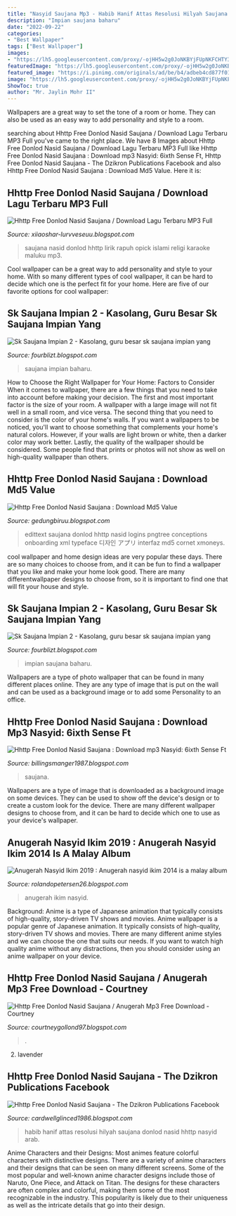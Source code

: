 ```yaml
---
title: "Nasyid Saujana Mp3 - Habib Hanif Attas Resolusi Hilyah Saujana Donlod Nasid Hhttp Nasyid Arab"
description: "Impian saujana baharu"
date: "2022-09-22"
categories:
- "Best Wallpaper"
tags: ["Best Wallpaper"]
images:
- "https://lh5.googleusercontent.com/proxy/-ojHH5w2g0JoNKBYjFUpNKFCHTY3L8Uu2eff4IdzifkVuLu7EH2RK7zs4tomC14t5W77uZsubBapbZqCAqmhayCJ8yHPJ7wIgxFqEYXPXJQxHFLPx3FuR01xcarezSRKkWqz4aPQ=w1200-h630-p-k-no-nu"
featuredImage: "https://lh5.googleusercontent.com/proxy/-ojHH5w2g0JoNKBYjFUpNKFCHTY3L8Uu2eff4IdzifkVuLu7EH2RK7zs4tomC14t5W77uZsubBapbZqCAqmhayCJ8yHPJ7wIgxFqEYXPXJQxHFLPx3FuR01xcarezSRKkWqz4aPQ=w1200-h630-p-k-no-nu"
featured_image: "https://i.pinimg.com/originals/ad/be/b4/adbeb4cd877f015431ede462c5ef8fe8.jpg"
image: "https://lh5.googleusercontent.com/proxy/-ojHH5w2g0JoNKBYjFUpNKFCHTY3L8Uu2eff4IdzifkVuLu7EH2RK7zs4tomC14t5W77uZsubBapbZqCAqmhayCJ8yHPJ7wIgxFqEYXPXJQxHFLPx3FuR01xcarezSRKkWqz4aPQ=w1200-h630-p-k-no-nu"
ShowToc: true
author: "Mr. Jaylin Mohr II"
---
```



Wallpapers are a great way to set the tone of a room or home. They can also be used as an easy way to add personality and style to a room.

	

		
searching about Hhttp Free Donlod Nasid Saujana / Download Lagu Terbaru MP3 Full you've came to the right place. We have 8 Images about Hhttp Free Donlod Nasid Saujana / Download Lagu Terbaru MP3 Full like Hhttp Free Donlod Nasid Saujana : Download mp3 Nasyid: 6ixth Sense Ft, Hhttp Free Donlod Nasid Saujana - The Dzikron Publications Facebook and also Hhttp Free Donlod Nasid Saujana : Download Md5 Value. Here it is:
		
    
## Hhttp Free Donlod Nasid Saujana / Download Lagu Terbaru MP3 Full

<img loading=lazy src="https://2.bp.blogspot.com/_Wv-wCfXeXHk/TQ7vcSb8OkI/AAAAAAAAAqk/2DW24udIX7E/s1600/gema%2Bpalestin.jpg" onerror="this.onerror=null;this.src='https://tse1.mm.bing.net/th?id=OIP.SobZS_YXz7q9wKGcAiqr0wHaFj&amp;pid=15.1';" alt="Hhttp Free Donlod Nasid Saujana / Download Lagu Terbaru MP3 Full">

_Source: xiiaoshar-lurvveseuu.blogspot.com_

>saujana nasid donlod hhttp lirik rapuh opick islami religi karaoke maluku mp3. 

	

Cool wallpaper can be a great way to add personality and style to your home. With so many different types of cool wallpaper, it can be hard to decide which one is the perfect fit for your home. Here are five of our favorite options for cool wallpaper: 

    
## Sk Saujana Impian 2 - Kasolang, Guru Besar Sk Saujana Impian Yang

<img loading=lazy src="https://4.bp.blogspot.com/-3X5X2QNiMb4/TsS2pcIj-CI/AAAAAAAAAsU/Q1AnluBqxmk/s1600/DSC00416.JPG" onerror="this.onerror=null;this.src='https://tse2.mm.bing.net/th?id=OIP.DbwwourwLLpaAV8B7Ux2NwHaE6&amp;pid=15.1';" alt="Sk Saujana Impian 2 - Kasolang, guru besar sk saujana impian yang">

_Source: fourblizt.blogspot.com_

>saujana impian baharu. 

	

How to Choose the Right Wallpaper for Your Home: Factors to Consider
When it comes to wallpaper, there are a few things that you need to take into account before making your decision. The first and most important factor is the size of your room. A wallpaper with a large image will not fit well in a small room, and vice versa. 
The second thing that you need to consider is the color of your home's walls. If you want a wallpapers to be noticed, you'll want to choose something that complements your home's natural colors. However, if your walls are light brown or white, then a darker color may work better. 
Lastly, the quality of the wallpaper should be considered. Some people find that prints or photos will not show as well on high-quality wallpaper than others.

    
## Hhttp Free Donlod Nasid Saujana : Download Md5 Value

<img loading=lazy src="https://i.pinimg.com/originals/ad/be/b4/adbeb4cd877f015431ede462c5ef8fe8.jpg" onerror="this.onerror=null;this.src='https://tse4.mm.bing.net/th?id=OIP.P2in4uMkS4BSCOjYdRuIHAHaNJ&amp;pid=15.1';" alt="Hhttp Free Donlod Nasid Saujana : Download Md5 Value">

_Source: gedungbiruu.blogspot.com_

>edittext saujana donlod hhttp nasid logins pngtree conceptions onboarding xml typeface 디자인 アプリ interfaz md5 cornet xmoneys. 

	

cool wallpaper and home design ideas are very popular these days. There are so many choices to choose from, and it can be fun to find a wallpaper that you like and make your home look good. There are many differentwallpaper designs to choose from, so it is important to find one that will fit your house and style.

    
## Sk Saujana Impian 2 - Kasolang, Guru Besar Sk Saujana Impian Yang

<img loading=lazy src="https://2.bp.blogspot.com/-wSoA8i-jUXw/VzP6XSrmXnI/AAAAAAABZPA/PYFNKENYUQ0k7itVjBJPzzmYaT7Ju1f3wCLcB/s1600/74.jpg" onerror="this.onerror=null;this.src='https://tse2.mm.bing.net/th?id=OIP.LyGJco0GGvCSrPhwJx-wJgHaJ4&amp;pid=15.1';" alt="Sk Saujana Impian 2 - Kasolang, guru besar sk saujana impian yang">

_Source: fourblizt.blogspot.com_

>impian saujana baharu. 

	



Wallpapers are a type of photo wallpaper that can be found in many different places online. They are any type of image that is put on the wall and can be used as a background image or to add some Personality to an office.

    
## Hhttp Free Donlod Nasid Saujana : Download Mp3 Nasyid: 6ixth Sense Ft

<img loading=lazy src="https://lh5.googleusercontent.com/proxy/Sb_2U2GfshQOLdrIPZ5qvG-Iya15afIAKlYxTSQCryoL-4CxgYi89R7Mj2JHDq4fBuFyvtONaKQeN9ynG7okGmwsGHZmO3qEn2q1aej9KPLDYjYkh-d6s-aQ6LVl7RZN=w1200-h630-p-k-no-nu" onerror="this.onerror=null;this.src='https://tse1.mm.bing.net/th?id=OIP.wGUAYgZ_DujWEhWgtWPJLwHaFj&amp;pid=15.1';" alt="Hhttp Free Donlod Nasid Saujana : Download mp3 Nasyid: 6ixth Sense Ft">

_Source: billingsmanger1987.blogspot.com_

>saujana. 

	

Wallpapers are a type of image that is downloaded as a background image on some devices. They can be used to show off the device's design or to create a custom look for the device. There are many different wallpaper designs to choose from, and it can be hard to decide which one to use as your device's wallpaper.

    
## Anugerah Nasyid Ikim 2019 : Anugerah Nasyid Ikim 2014 Is A Malay Album

<img loading=lazy src="https://i.ytimg.com/vi/P1-FadapktA/maxresdefault.jpg" onerror="this.onerror=null;this.src='https://tse3.mm.bing.net/th?id=OIP.RYSLWbfIAxlct3TPCMhVUwHaEK&amp;pid=15.1';" alt="Anugerah Nasyid Ikim 2019 : Anugerah nasyid ikim 2014 is a malay album">

_Source: rolandopetersen26.blogspot.com_

>anugerah ikim nasyid. 

	

Background: Anime is a type of Japanese animation that typically consists of high-quality, story-driven TV shows and movies.
Anime wallpaper is a popular genre of Japanese animation. It typically consists of high-quality, story-driven TV shows and movies. There are many different anime styles and we can choose the one that suits our needs. If you want to watch high quality anime without any distractions, then you should consider using an anime wallpaper on your device.

    
## Hhttp Free Donlod Nasid Saujana / Anugerah Mp3 Free Download - Courtney

<img loading=lazy src="https://lh5.googleusercontent.com/proxy/-ojHH5w2g0JoNKBYjFUpNKFCHTY3L8Uu2eff4IdzifkVuLu7EH2RK7zs4tomC14t5W77uZsubBapbZqCAqmhayCJ8yHPJ7wIgxFqEYXPXJQxHFLPx3FuR01xcarezSRKkWqz4aPQ=w1200-h630-p-k-no-nu" onerror="this.onerror=null;this.src='https://tse4.mm.bing.net/th?id=OIP.hywfyrAqJucClV2f2Px6dgHaEF&amp;pid=15.1';" alt="Hhttp Free Donlod Nasid Saujana / Anugerah Mp3 Free Download - Courtney">

_Source: courtneygollond97.blogspot.com_

>. 

	

2. lavender 

    
## Hhttp Free Donlod Nasid Saujana - The Dzikron Publications Facebook

<img loading=lazy src="https://hilyah.id/wp-content/uploads/2020/03/foto-habib-hanif-al-attas-resolusi-terbaik-1-1024x683.jpg" onerror="this.onerror=null;this.src='https://tse2.mm.bing.net/th?id=OIP.lcTMVlPtAML8KULvd3ZYzgHaE8&amp;pid=15.1';" alt="Hhttp Free Donlod Nasid Saujana - The Dzikron Publications Facebook">

_Source: cardwellglinced1986.blogspot.com_

>habib hanif attas resolusi hilyah saujana donlod nasid hhttp nasyid arab. 

	

Anime Characters and their Designs: Most animes feature colorful characters with distinctive designs.
There are a variety of anime characters and their designs that can be seen on many different screens. Some of the most popular and well-known anime character designs include those of Naruto, One Piece, and Attack on Titan. The designs for these characters are often complex and colorful, making them some of the most recognizable in the industry. This popularity is likely due to their uniqueness as well as the intricate details that go into their design.

